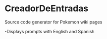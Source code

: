 # CreadorDeEntradas
Source code generator for Pokemon wiki pages
<p>-Displays prompts with English and Spanish</p>
